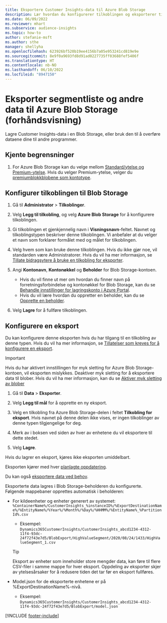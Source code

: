 ```yaml
---
title: Eksportere Customer Insights-data til Azure Blob Storage
description: Lær hvordan du konfigurerer tilkoblingen og eksporterer til Blob Storage.
ms.date: 06/09/2022
ms.reviewer: mhart
ms.subservice: audience-insights
ms.topic: how-to
author: stefanie-msft
ms.author: sthe
manager: shellyha
ms.openlocfilehash: 623926bf520b19ee4156b7a05e953241cd819e9e
ms.sourcegitcommit: 8e9f0a9693fd8d91ad0227735ff03688fef5406f
ms.translationtype: HT
ms.contentlocale: nb-NO
ms.lasthandoff: 06/10/2022
ms.locfileid: "8947150"
---
```

# <a name="export-segment-list-and-other-data-to-azure-blob-storage-preview"></a>Eksporter segmentliste og andre data til Azure Blob Storage (forhåndsvisning)

Lagre Customer Insights-data i en Blob Storage, eller bruk den til å overføre dataene dine til andre programmer.

## <a name="known-limitations"></a>Kjente begrensninger

1. For Azure Blob Storage kan du velge mellom [Standard/ytelse og Premium-ytelse](/azure/storage/blobs/storage-blob-performance-tiers). Hvis du velger Premium-ytelse, velger du [premiumblokkblobene som kontotype](/azure/storage/common/storage-account-overview#types-of-storage-accounts).

## <a name="set-up-the-connection-to-blob-storage"></a>Konfigurer tilkoblingen til Blob Storage

1. Gå til **Administrator** > **Tilkoblinger**.

1. Velg **Legg til tilkobling**, og velg **Azure Blob Storage** for å konfigurere tilkoblingen.

1. Gi tilkoblingen et gjenkjennelig navn i **Visningsnavn**-feltet. Navnet og tilkoblingstypen beskriver denne tilkoblingen. Vi anbefaler at du velger et navn som forklarer formålet med og målet for tilkoblingen.

1. Velg hvem som kan bruke denne tilkoblingen. Hvis du ikke gjør noe, vil standarden være Administratorer. Hvis du vil ha mer informasjon, se [Tillate bidragsytere å bruke en tilkobling for eksporter](connections.md#allow-contributors-to-use-a-connection-for-exports).

1. Angi **Kontonavn**, **Kontonøkkel** og **Beholder** for Blob Storage-kontoen.
    - Hvis du vil finne ut mer om hvordan du finner navn på forretningsforbindelse og kontonøkkel for Blob Storage, kan du se [Behandle innstillinger for lagringskonto i Azure Portal](/azure/storage/common/storage-account-manage).
    - Hvis du vil lære hvordan du oppretter en beholder, kan du se [Opprette en beholder](/azure/storage/blobs/storage-quickstart-blobs-portal#create-a-container).

1. Velg **Lagre** for å fullføre tilkoblingen. 

## <a name="configure-an-export"></a>Konfigurere en eksport

Du kan konfigurere denne eksporten hvis du har tilgang til en tilkobling av denne typen. Hvis du vil ha mer informasjon, se [Tillatelser som kreves for å konfigurere en eksport](export-destinations.md#set-up-a-new-export).

> [!IMPORTANT]
> Hvis du har aktivert innstillingen for myk sletting for Azure Blob Storage-kontoen, vil eksporten mislykkes. Deaktiver myk sletting for å eksportere data til blober. Hvis du vil ha mer informasjon, kan du se [Aktiver myk sletting av blober](/azure/storage/blobs/soft-delete-blob-enable)

1. Gå til **Data** > **Eksporter**.

1. Velg **Legg til mål** for å opprette en ny eksport.

1. Velg en tilkobling fra Azure Blob Storage-delen i feltet **Tilkobling for eksport**. Hvis navnet på denne delen ikke vises, er ingen tilkoblinger av denne typen tilgjengelige for deg.

1. Merk av i boksen ved siden av hver av enhetene du vil eksportere til dette stedet.

1. Velg **Lagre**.

Hvis du lagrer en eksport, kjøres ikke eksporten umiddelbart.

Eksporten kjører med hver [planlagte oppdatering](system.md#schedule-tab).

Du kan også [eksportere data ved behov](export-destinations.md#run-exports-on-demand).

Eksporterte data lagres i Blob Storage-beholderen du konfigurerte. Følgende mappebaner opprettes automatisk i beholderen:

- For kildeenheter og enheter generert av systemet:   
  `%ContainerName%/CustomerInsights_%instanceID%/%ExportDestinationName%/%EntityName%/%Year%/%Month%/%Day%/%HHMM%/%EntityName%_%PartitionId%.csv`  
  - Eksempel: `Dynamics365CustomerInsights/CustomerInsights_abcd1234-4312-11f4-93dc-24f72f43e7d5/BlobExport/HighValueSegment/2020/08/24/1433/HighValueSegment_1.csv`
  
  > [!TIP]
  > Eksport av enheter som inneholder store mengder data, kan føre til flere CSV-filer i samme mappe for hver eksport. Oppdeling av eksporter skjer av ytelsesårsaker for å redusere tiden det tar før en eksport fullføres.

- Model.json for de eksporterte enhetene er på %ExportDestinationName%-nivå.  
  - Eksempel: `Dynamics365CustomerInsights/CustomerInsights_abcd1234-4312-11f4-93dc-24f72f43e7d5/BlobExport/model.json`

[!INCLUDE [footer-include](includes/footer-banner.md)]
